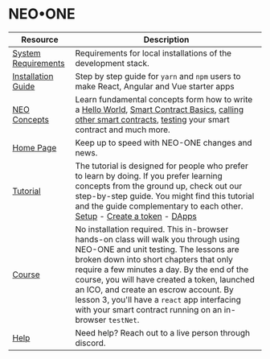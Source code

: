 # NEO•ONE

| Resource | Description |
| ------ | ------ |
| [System Requirements](https://neo-one.io/docs/environment-setup#Requirements) | Requirements for local installations of the development stack.|
| [Installation Guide](https://neo-one.io/docs/playground#Installation) | Step by step guide for `yarn` and `npm` users to make React, Angular and Vue starter apps |
| [NEO Concepts](https://neo-one.io/docs/hello-world) | Learn fundamental concepts form how to write a [Hello World](https://neo-one.io/docs/hello-world), [Smart Contract Basics](https://neo-one.io/docs/smart-contract-basics), [calling other smart contracts](https://neo-one.io/docs/calling-smart-contracts), [testing](https://neo-one.io/docs/testing) your smart contract and much more. |
| [Home Page](https://neo-one.io/) | Keep up to speed with NEO-ONE changes and news.
| [Tutorial](https://neo-one.io/tutorial/) | The tutorial is designed for people who prefer to learn by doing. If you prefer learning concepts from the ground up, check out our step-by-step guide. You might find this tutorial and the guide complementary to each other. [Setup](https://neo-one.io/tutorial#Setup) - [Create a token]() - [DApps]()| 
| [Course](https://neo-one.io/course/) |  No installation required.  This in-browser hands-on class will walk you through using NEO-ONE and unit testing.    The lessons are broken down into short chapters that only require a few minutes a day.  By the end of the course, you will have created a token, launched an ICO,  and create an escrow account.  By lesson 3, you'll have a `react` app interfacing with your smart contract running on an in-browser `testNet`.
| [Help](https://neo-one.io/docs/getting-started#Help) | Need help? Reach out to a live person through discord.  | 


